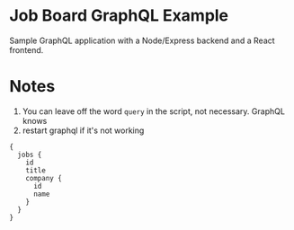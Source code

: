 # Job Board GraphQL Example

Sample GraphQL application with a Node/Express backend and a React frontend.

# Notes

1. You can leave off the word `query` in the script, not necessary. GraphQL knows
2. restart graphql if it's not working

```
{
  jobs {
    id
    title
    company {
      id
      name
    }
  }
}
```